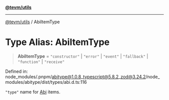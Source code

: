 [**@tevm/utils**](../README.md)

***

[@tevm/utils](../globals.md) / AbiItemType

# Type Alias: AbiItemType

> **AbiItemType** = `"constructor"` \| `"error"` \| `"event"` \| `"fallback"` \| `"function"` \| `"receive"`

Defined in: node\_modules/.pnpm/abitype@1.0.8\_typescript@5.8.2\_zod@3.24.2/node\_modules/abitype/dist/types/abi.d.ts:116

`"type"` name for [Abi](Abi.md) items.
